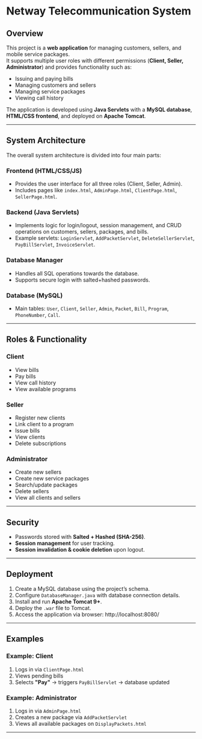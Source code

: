 # Netway Telecommunication System

**Overview**
---
This project is a **web application** for managing customers, sellers, and mobile service packages.  
It supports multiple user roles with different permissions (**Client, Seller, Administrator**) and provides functionality such as:

- Issuing and paying bills  
- Managing customers and sellers  
- Managing service packages  
- Viewing call history  

The application is developed using **Java Servlets** with a **MySQL database**, **HTML/CSS frontend**, and deployed on **Apache Tomcat**.

---

**System Architecture**
---
The overall system architecture is divided into four main parts:

### Frontend (HTML/CSS/JS)
- Provides the user interface for all three roles (Client, Seller, Admin).  
- Includes pages like `index.html`, `AdminPage.html`, `ClientPage.html`, `SellerPage.html`.  

### Backend (Java Servlets)
- Implements logic for login/logout, session management, and CRUD operations on customers, sellers, packages, and bills.  
- Example servlets: `LoginServlet`, `AddPacketServlet`, `DeleteSellerServlet`, `PayBillServlet`, `InvoiceServlet`.  

### Database Manager
- Handles all SQL operations towards the database.  
- Supports secure login with salted+hashed passwords.  

### Database (MySQL)
- Main tables: `User`, `Client`, `Seller`, `Admin`, `Packet`, `Bill`, `Program`, `PhoneNumber`, `Call`.  

---

**Roles & Functionality**
---

### Client
- View bills  
- Pay bills  
- View call history  
- View available programs  

### Seller
- Register new clients  
- Link client to a program  
- Issue bills  
- View clients  
- Delete subscriptions  

### Administrator
- Create new sellers  
- Create new service packages  
- Search/update packages  
- Delete sellers  
- View all clients and sellers  

---

**Security**
---
- Passwords stored with **Salted + Hashed (SHA-256)**.  
- **Session management** for user tracking.  
- **Session invalidation & cookie deletion** upon logout.  

---

**Deployment**
---
1. Create a MySQL database using the project’s schema.  
2. Configure `DatabaseManager.java` with database connection details.  
3. Install and run **Apache Tomcat 9+**.  
4. Deploy the `.war` file to Tomcat.  
5. Access the application via browser:  http://localhost:8080/

---

**Examples**
---
### Example: Client
1. Logs in via `ClientPage.html`  
2. Views pending bills  
3. Selects **"Pay"** → triggers `PayBillServlet` → database updated  

### Example: Administrator
1. Logs in via `AdminPage.html`  
2. Creates a new package via `AddPacketServlet`  
3. Views all available packages on `DisplayPackets.html`  

---

